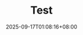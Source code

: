 ---
title: "Test"
description: 
date: 2025-09-17T01:08:16+08:00
image: 
math: 
license: 
hidden: false
comments: true
draft: true
---